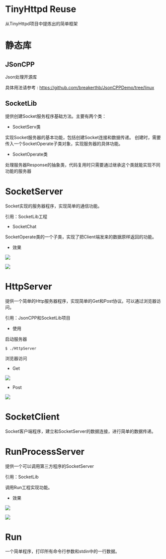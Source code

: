 # TinyHttpd Reuse

从TinyHttpd项目中提炼出的简单框架

# 静态库

## JSonCPP

Json处理开源库

具体用法请参考 : <https://github.com/breakerthb/JsonCPPDemo/tree/linux>

## SocketLib

提供创建Socket服务程序基础方法。主要有两个类：

- SocketServ类

实现Socket服务器的基本功能，包括创建Socket连接和数据传递。
创建时，需要传入一个SocketOperate子类对象，实现服务器的具体功能。

- SocketOperate类

处理服务器Response的抽象类，代码复用时只需要通过继承这个类就能实现不同功能的服务器

# SocketServer

Socket实现的服务器程序，实现简单的通信功能。

引用：SocketLib工程

- SocketChat

SocketOperate类的一个子类，实现了把Client端发来的数据原样返回的功能。

- 效果

![](https://raw.githubusercontent.com/breakerthb/Tinyhttpd/reuse/pic/socketserver.png)

![](https://raw.githubusercontent.com/breakerthb/Tinyhttpd/reuse/pic/socketclient1.png)

# HttpServer

提供一个简单的Http服务器程序，实现简单的Get和Post协议。可以通过浏览器访问。

引用：JsonCPP和SocketLib项目

- 使用

启动服务器

    $ ./HttpServer

浏览器访问

- Get

![](https://raw.githubusercontent.com/breakerthb/Tinyhttpd/reuse/pic/get.png)

- Post

![](https://raw.githubusercontent.com/breakerthb/Tinyhttpd/reuse/pic/post.png)


# SocketClient

Socket客户端程序，建立和SocketServer的数据连接，进行简单的数据传递。

# RunProcessServer

提供一个可以调用第三方程序的SocketServer

引用：SocketLib

调用Run工程实现功能。

- 效果

![](https://raw.githubusercontent.com/breakerthb/Tinyhttpd/reuse/pic/runprocessserver.png)

![](https://raw.githubusercontent.com/breakerthb/Tinyhttpd/reuse/pic/socketclient2.png)

# Run

一个简单程序，打印所有命令行参数和stdin中的一行数据。